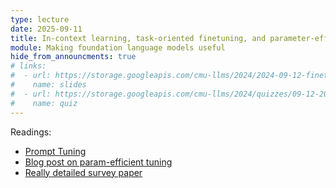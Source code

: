 ```yaml
---
type: lecture
date: 2025-09-11
title: In-context learning, task-oriented finetuning, and parameter-efficient tuning methods
module: Making foundation language models useful
hide_from_announcments: true
# links: 
#  - url: https://storage.googleapis.com/cmu-llms/2024/2024-09-12-finetuning.pdf
#    name: slides
#  - url: https://storage.googleapis.com/cmu-llms/2024/quizzes/09-12-2024.pdf
#    name: quiz
---
```

Readings:
 - [Prompt Tuning](https://arxiv.org/abs/2104.08691)
 - [Blog post on param-efficient tuning](https://www.leewayhertz.com/parameter-efficient-fine-tuning/)
 - [Really detailed survey paper](https://arxiv.org/pdf/2203.06904)
